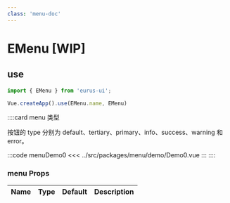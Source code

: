 ```yaml
---
class: 'menu-doc'
---
```

# EMenu [WIP]

## use

```javascript
import { EMenu } from 'eurus-ui';

Vue.createApp().use(EMenu.name, EMenu)
```
::::card  menu 类型

按钮的 type 分别为 default、tertiary、primary、info、success、warning 和 error。

:::code menuDemo0
<<< ../src/packages/menu/demo/Demo0.vue
:::
::::
### menu Props

| Name | Type | Default | Description |
| --- | --- | --- | --- |


